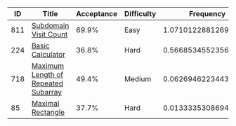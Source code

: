 |ID|Title|Acceptance|Difficulty|Frequency|
|----|-----|----|---|---|
|811|[Subdomain Visit Count]( https://leetcode.com/problems/subdomain-visit-count)|69.9%|Easy|1.0710122881269506|
|224|[Basic Calculator]( https://leetcode.com/problems/basic-calculator)|36.8%|Hard|0.5668534552356532|
|718|[Maximum Length of Repeated Subarray]( https://leetcode.com/problems/maximum-length-of-repeated-subarray)|49.4%|Medium|0.06269462234435588|
|85|[Maximal Rectangle]( https://leetcode.com/problems/maximal-rectangle)|37.7%|Hard|0.013333530869465187|
